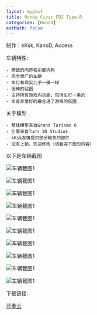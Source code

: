 ```yaml
---
layout: mypost
title: Honda Civic FD2 Type-R
categories: [Honda]
extMath: false
---
```

制作：kKsk, KanoD, Access

车辆特性:

```
- 精致的内饰和引擎内构
- 完全原厂的车辆
- 车灯和现实几乎一模一样
- 很棒的贴图
- 支持所有游戏内功能，包括车灯一类的
- 车身非常好的融合进了游戏的氛围
```

关于模型
```
- 整体模型来自Grand Turismo 6
- 引擎来自Turn 10 Studios
- kKsk友情提供部分缺失的部件
- 没有上锁，欢迎修改（请看完下面的内容）
```

以下是车辆截图

![车辆截图1](https://pic.imgdb.cn/item/62afeb010947543129773e2b.jpg)

![车辆截图1](https://pic.imgdb.cn/item/62afeb010947543129773e47.jpg)

![车辆截图1](https://pic.imgdb.cn/item/62afeb010947543129773e57.jpg)

![车辆截图1](https://pic.imgdb.cn/item/62afeb010947543129773e1a.jpg)

![车辆截图1](https://pic.imgdb.cn/item/62afeb010947543129773e24.jpg)

![车辆截图1](https://pic.imgdb.cn/item/62afeb070947543129774781.jpg)

![车辆截图1](https://pic.imgdb.cn/item/62afeb070947543129774796.jpg)

![车辆截图1](https://pic.imgdb.cn/item/62afeb0709475431297747a3.jpg)

![车辆截图1](https://pic.imgdb.cn/item/62afeb070947543129774774.jpg)

![车辆截图1](https://pic.imgdb.cn/item/62afeb07094754312977477b.jpg)

下载链接:

[蓝奏云](https://kskmodel.lanzoue.com/isjYa0id8avg)
